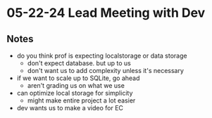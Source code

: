# 05-22-24 Lead Meeting with Dev

## Notes
- do you think prof is expecting localstorage or data storage
  - don't expect database. but up to us
  - don't want us to add complexity unless it's necessary
- if we want to scale up to SQLite, go ahead
  - aren't grading us on what we use
- can optimize local storage for simplicity
  - might make entire project a lot easier
- dev wants us to make a video for EC